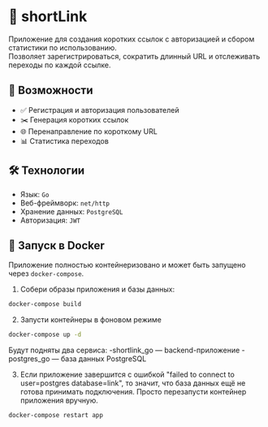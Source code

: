 # 🔗 shortLink

Приложение для создания коротких ссылок с авторизацией и сбором статистики по использованию.  
Позволяет зарегистрироваться, сократить длинный URL и отслеживать переходы по каждой ссылке.

## 🚀 Возможности

- ✅ Регистрация и авторизация пользователей
- ✂️ Генерация коротких ссылок
- 🌐 Перенаправление по короткому URL
- 📊 Статистика переходов

## 🛠 Технологии

- Язык: `Go`
- Веб-фреймворк: `net/http` 
- Хранение данных: `PostgreSQL` 
- Авторизация: `JWT`

## 🐳 Запуск в Docker

Приложение полностью контейнеризовано и может быть запущено через `docker-compose`.

1. Собери образы приложения и базы данных:

```bash
docker-compose build
```

2. Запусти контейнеры в фоновом режиме

```bash
docker-compose up -d
```
Будут подняты два сервиса:
-shortlink_go — backend-приложение
-postgres_go — база данных PostgreSQL

3. Если приложение завершится с ошибкой "failed to connect to user=postgres database=link", то значит, что база данных ещё не готова принимать подключения. Просто перезапусти контейнер приложения вручную.

```bash
docker-compose restart app
```